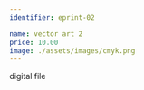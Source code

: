 ```yaml
---
identifier: eprint-02

name: vector art 2
price: 10.00
image: ./assets/images/cmyk.png
---
```

digital file
